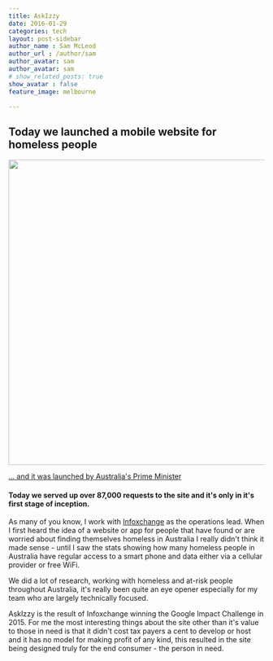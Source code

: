 ```yaml
---
title: AskIzzy
date: 2016-01-29
categories: tech
layout: post-sidebar
author_name : Sam McLeod
author_url : /author/sam
author_avatar: sam
author_avatar: sam
# show_related_posts: true
show_avatar : false
feature_image: melbourne

---
```


## Today we launched a mobile website for homeless people

<a href="https://askizzy.org.au"><img src="{{ site.url }}/img/askizzy.png" style="width: 600px;" />

... and it was launched by [Australia's Prime Minister](http://www.heraldsun.com.au/news/victoria/askizzy-app-connects-the-homeless-to-food-shelter-and-health-services/news-story/bfae67275552be421af4dd54bfd575a6?nk=ebd042d1d2789514c4e8553cb5633711-1454053888)

#### Today we served up over 87,000 requests to the site and it's only in it's first stage of inception.

As many of you know, I work with [Infoxchange](https://infoxchange.org) as the operations lead.
When I first heard the idea of a website or app for people that have found or are worried about finding themselves homeless in Australia I really didn't think it made sense - until I saw the stats showing how many homeless people in Australia have regular access to a smart phone and data either via a cellular provider or free WiFi.

We did a lot of research, working with homeless and at-risk people throughout Australia, it's really been quite an eye opener especially for my team who are largely technically focused.

AskIzzy is the result of Infoxchange winning the Google Impact Challenge in 2015. For me the most interesting things about the site other than it's value to those in need is that it didn't cost tax payers a cent to develop or host and it has no model for making profit of any kind, this resulted in the site being designed truly for the end consumer - the person in need.
